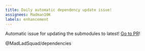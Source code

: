 ```yaml
---
title: Daily automatic dependency update issue!
assignees: Madman10K
labels: enhancement
---
```

Automatic issue for updating the submodules to latest! [Go to PR](https://github.com/MadLadSquad/UImGuiRenderererExamples/compare/master...auto)!

@MadLadSquad/dependencies 
